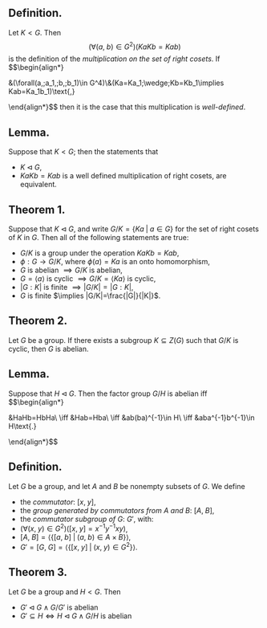 
## Definition.

Let $K<G$. Then
$$(\forall(a,\;b)\in G^2)(KaKb=Kab)$$
is the definition of the *multiplication on the set of right cosets*. If
$$\begin{align*}

&(\forall(a,\;a_1,\;b,\;b_1)\in G^4)\\&(Ka=Ka_1\;\wedge\;Kb=Kb_1\implies Kab=Ka_1b_1)\text{,}

\end{align*}$$
then it is the case that this multiplication is *well-defined*.

## Lemma.

Suppose that $K<G$; then the statements that
- $K\triangleleft G$,
- $KaKb=Kab$ is a well defined multiplication of right cosets,
are equivalent.

## Theorem 1.

Suppose that $K\triangleleft G$, and write $G/K=\{Ka\;|\;a\in G\}$ for the set of right cosets of $K$ in $G$. Then all of the following statements are true:
- $G/K$ is a group under the operation $KaKb=Kab$,
- $\phi:G\rightarrow G/K$, where $\phi(a)=Ka$ is an onto homomorphism,
- $G$ is abelian $\implies G/K$ is abelian,
- $G=\langle a\rangle$ is cyclic $\implies G/K=\langle Ka\rangle$ is cyclic,
- $|G:K|$ is finite $\implies |G/K|=|G:K|$,
- $G$ is finite $\implies |G/K|=\frac{|G|}{|K|}$.

## Theorem 2.

Let $G$ be a group. If there exists a subgroup $K\subseteq Z(G)$ such that $G/K$ is cyclic, then $G$ is abelian.

## Lemma.

Suppose that $H\triangleleft G$. Then the factor group $G/H$ is abelian iff
$$\begin{align*}

&HaHb=HbHa\\
\iff &Hab=Hba\\
\iff &ab(ba)^{-1}\in H\\
\iff &aba^{-1}b^{-1}\in H\text{.}

\end{align*}$$

## Definition.

Let $G$ be a group, and let $A$ and $B$ be nonempty subsets of $G$. We define
- the *commutator*: $[x,\;y]$,
- the *group generated by commutators from $A$ and $B$*: $[A,\;B]$,
- the *commutator subgroup of $G$*: $G'$,
with:
- $(\forall(x,\;y)\in G^2)([x,\;y]=x^{-1}y^{-1}xy)$,
- $[A,\;B]=\big\langle\{[a,\;b]\;|\;(a,\;b)\in A\times B\}\big\rangle$,
- $G'=[G,\;G]=\big\langle\{[x,\;y]\;|\;(x,\;y)\in G^2\}\big\rangle$.

## Theorem 3.

Let $G$ be a group and $H<G$. Then 
- $G'\triangleleft G\;\wedge\;G/G'\text{ is abelian}$
- $G'\subseteq H\iff H\triangleleft G\;\wedge\;G/H\text{ is abelian}$

